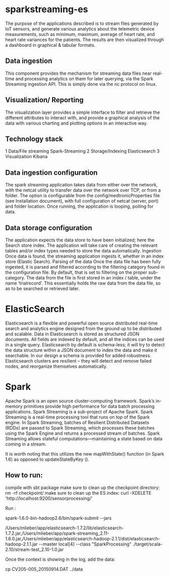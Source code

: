 # sparkstreaming-es

The purpose of the applications described is to stream files generated by IoT sensors, and generate various analytics about the telemetric device measurements, such as minimum, maximum, average of heart rate, and heart rate variances for the patients. The results are then visualized through a dashboard in graphical & tabular formats.

## Data ingestion
This component provides the mechanism for streaming data files near real-time and processing analytics on them for later querying, via the Spark Streaming ingestion API. This is simply done via the nc protocol on linux.

## Visualization/ Reporting
The visualization layer provides a simple interface to filter and retrieve the different attributes to interact with, and provide a graphical analysis of the data with various charting and plotting options in an interactive way.

## Technology stack

1	Data/File streaming	Spark-Streaming
2	Storage/Indexing	Elasticsearch
3	Visualization	Kibana


## Data ingestion configuration
The spark streaming application takes data from either over the network, with the netcat utility to transfer data over the network over TCP, or from a folder. The option is configurable from the config/medtronicProperties file (see Installation document), with full configuration of netcat (server, port) and folder location. Once running, the application is looping, polling for data.

## Data storage configuration
The application expects the data store to have been initialized; here the Search store index. The application will take care of creating the relevant tables and/or index types needed to store the data automatically. 
Ingestion
Once data is found, the streaming application ingests it, whether in an index store (Elastic Search).
Parsing of the data
Once the data file has been fully ingested, it is parsed and filtered according to the filtering category found in the configuration file. By default, that is set to filtering on the proper sub-category. 
The data from the file is first stored in an index / table, under the name ‘trialrecord’. This essentially holds the raw data from the data file, so as to be searched or retrieved later. 



# ElasticSearch
Elasticsearch is a flexible and powerful open source distributed real-time search and analytics engine designed from the ground up to be distributed and scalable. Data in Elasticsearch is stored as structured JSON documents.  All fields are indexed by default, and all the indices can be used in a single query. Elasticsearch by default is schema-less; it will try to detect the data structure within a JSON document to index the data and make it searchable. In our design a schema is provided for added robustness.
Elasticsearch clusters are resilient – they will detect and remove failed nodes, and reorganize themselves automatically.



# Spark

Apache Spark is an open source cluster-computing framework. Spark’s in-memory primitives provide high performance for data batch processing applications. Spark Streaming is a sub-project of Apache Spark. 
Spark Streaming is a real-time processing tool that runs on top of the Spark engine. In Spark Streaming, batches of Resilient Distributed Datasets (RDDs) are passed to Spark Streaming, which processes these batches using the Spark Engine and returns a processed stream of batches. Spark Streaming allows stateful computations—maintaining a state based on data coming in a stream.

It is worth noting that this utilizes the new mapWithState() function (in Spark 1.6) as opposed to updateStateByKey ().

## How to run:

compile with sbt package
make sure to clean up the checkpoint directory: rm -rf checkpoint/
make sure to clean up the ES index: curl -XDELETE 'http://localhost:9200/sensorprocessing/'

Run :

spark-1.6.0-bin-hadoop2.6/bin/spark-submit --jars

/Users/mlieber/app/elasticsearch-1.7.2/lib/elasticsearch-1.7.2.jar,/Users/mlieber/app/spark-streaming_2.11-1.6.0.jar,/Users/mlieber/app/elasticsearch-hadoop-2.1.1/dist/elasticsearch-hadoop-2.1.1.jar   --master local[4] --class "SparkProcessing"    ./target/scala-2.10/stream-test_2.10-1.0.jar 

Once the context is showing in the log, add the data:

cp CV205-005_20150914.DAT ../data


